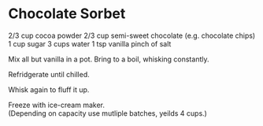 # Chocolate Sorbet

2/3 cup cocoa powder
2/3 cup semi-sweet chocolate (e.g. chocolate chips)
1 cup sugar
3 cups water
1 tsp vanilla
pinch of salt

Mix all but vanilla in a pot.  Bring to a boil, whisking constantly. 

Refridgerate until chilled.

Whisk again to fluff it up.

Freeze with ice-cream maker.  
(Depending on capacity use mutliple batches, yeilds 4 cups.)